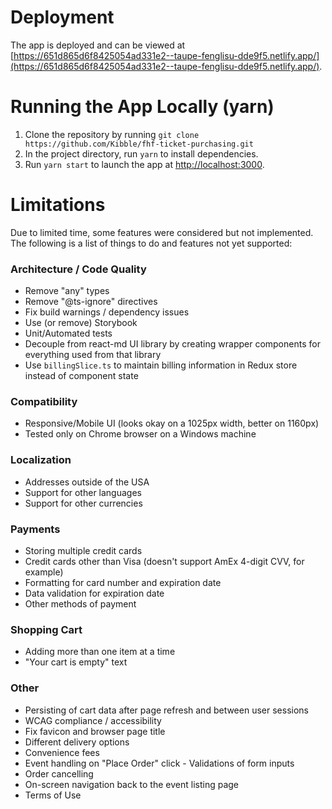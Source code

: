 # Deployment

The app is deployed and can be viewed at [https://651d865d6f8425054ad331e2--taupe-fenglisu-dde9f5.netlify.app/](https://651d865d6f8425054ad331e2--taupe-fenglisu-dde9f5.netlify.app/).

# Running the App Locally (yarn)

1. Clone the repository by running `git clone https://github.com/Kibble/fhf-ticket-purchasing.git`
2. In the project directory, run `yarn` to install dependencies.
3. Run `yarn start` to launch the app at [http://localhost:3000](http://localhost:3000).

# Limitations

Due to limited time, some features were considered but not implemented. The following is a list of things to do and features not yet supported:

### Architecture / Code Quality
* Remove "any" types
* Remove "@ts-ignore" directives
* Fix build warnings / dependency issues
* Use (or remove) Storybook
* Unit/Automated tests
* Decouple from react-md UI library by creating wrapper components for everything used from that library
* Use `billingSlice.ts` to maintain billing information in Redux store instead of component state

### Compatibility
* Responsive/Mobile UI (looks okay on a 1025px width, better on 1160px)
* Tested only on Chrome browser on a Windows machine

### Localization
* Addresses outside of the USA
* Support for other languages
* Support for other currencies

### Payments
* Storing multiple credit cards
* Credit cards other than Visa (doesn't support AmEx 4-digit CVV, for example)
* Formatting for card number and expiration date
* Data validation for expiration date
* Other methods of payment

### Shopping Cart
* Adding more than one item at a time
* "Your cart is empty" text

### Other
* Persisting of cart data after page refresh and between user sessions
* WCAG compliance / accessibility
* Fix favicon and browser page title
* Different delivery options
* Convenience fees
* Event handling on "Place Order" click - Validations of form inputs
* Order cancelling
* On-screen navigation back to the event listing page
* Terms of Use

